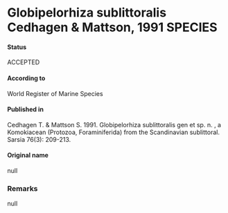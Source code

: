 Globipelorhiza sublittoralis Cedhagen & Mattson, 1991 SPECIES
=======

#### Status
ACCEPTED

#### According to
World Register of Marine Species

#### Published in
Cedhagen T. & Mattson S. 1991. Globipelorhiza sublittoralis gen et sp. n. , a Komokiacean (Protozoa, Foraminiferida) from the Scandinavian sublittoral. Sarsia 76(3): 209-213.

#### Original name
null

### Remarks
null